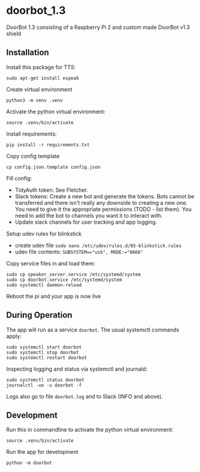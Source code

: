 # doorbot_1.3
DoorBot 1.3 consisting of a Raspberry Pi 2 and custom made DoorBot v1.3 shield

## Installation

Install this package for TTS:
```
sudo apt-get install espeak
```

Create virtual environment
```
python3 -m venv .venv
```

Activate the python virtual environment:
```
source .venv/bin/activate
```

Install requirements:
```
pip install -r requirements.txt
```

Copy config template
```
cp config.json.template config.json
```

Fill config:
- TidyAuth token: See Fletcher.
- Slack tokens: Create a new bot and generate the tokens. Bots cannot be transferred and there isn't really any downside to creating a new one. You need to give it the appropriate permissions (TODO - list them). You need to add the bot to channels you want it to interact with.
- Update slack channels for user tracking and app logging.

Setup udev rules for blinkstick
- create udev file `sudo nano /etc/udev/rules.d/85-blinkstick.rules`
- udev file contents: `SUBSYSTEM=="usb", MODE:="0666"`


Copy service files in and load them:
```
sudo cp speaker_server.service /etc/systemd/system
sudo cp doorbot.service /etc/systemd/system
sudo systemctl daemon-reload
```

Reboot the pi and your app is now live

## During Operation

The app will run as a service `doorbot`. The usual systemctl commands apply:
```
sudo systemctl start doorbot
sudo systemctl stop doorbot
sudo systemctl restart doorbot
```

Inspecting logging and status via systemctl and journald:
```
sudo systemctl status doorbot
journalctl -xe -u doorbot -f
```

Logs also go to file `doorbot.log` and to Slack (INFO and above).

## Development

Run this in commandline to activate the python virtual environment:
```
source .venv/bin/activate
```

Run the app for development
```
python -m doorbot
```


